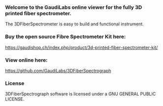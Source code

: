### Welcome to the GaudiLabs online viewer for the fully 3D printed fiber spectrometer.
The 3DFiberSpectrometer is easy to build and functional instrument. 

### Buy the open source Fibre Spectrometer Kit here:
https://gaudishop.ch/index.php/product/3d-printed-fiber-spectrometer-kit/

### View online here:
https://github.com/GaudiLabs/3DFiberSpectrograph

### License
3DFiberSpectrograph software is licensed under a GNU GENERAL PUBLIC LICENSE.

